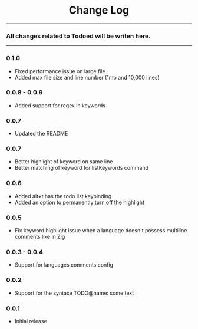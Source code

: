 <div align="center">
	<h1>Change Log</h1>
</div>

---

### All changes related to Todoed will be writen here.

---

### 0.1.0
- Fixed performance issue on large file
- Added max file size and line number (1mb and 10,000 lines)

### 0.0.8 - 0.0.9
- Added support for regex in keywords

### 0.0.7
- Updated the README

### 0.0.7
- Better highlight of keyword on same line
- Better matching of keyword for listKeywords command

### 0.0.6
- Added alt+t has the todo list keybinding
- Added an option to permanently turn off the highlight

### 0.0.5
- Fix keyword highlight issue when a language doesn't possess multiline comments like in Zig

### 0.0.3 - 0.0.4
- Support for languages comments config

### 0.0.2
- Support for the syntaxe TODO@name: some text

### 0.0.1
- Initial release
